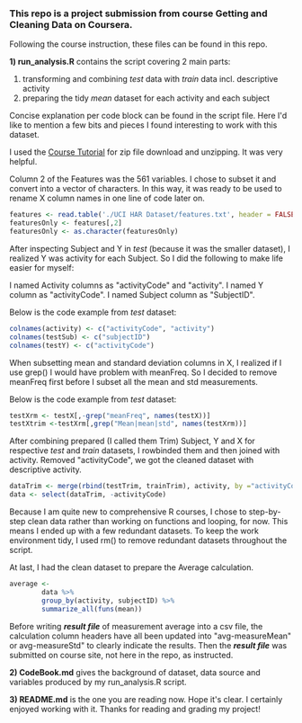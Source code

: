 

### This repo is a project submission from course Getting and Cleaning Data on Coursera.

Following the course instruction, these files can be found in this repo.

**1) run_analysis.R** contains the script covering 2 main parts:

1. transforming and combining *test* data with *train* data incl. descriptive activity
2. preparing the tidy *mean* dataset for each activity and each subject

Concise explanation per code block can be found in the script file. Here I'd like to mention a few bits and pieces I found interesting to work with this dataset.

I used the [Course Tutorial](https://github.com/lgreski/datasciencectacontent/blob/master/markdown/rprog-downloadingFiles.md) for zip file download and unzipping. It was very helpful.

Column 2 of the Features was the 561 variables. I chose to subset it and convert into a vector of characters. In this way, it was ready to be used to rename X column names in one line of code later on.

```R
features <- read.table('./UCI HAR Dataset/features.txt', header = FALSE)
featuresOnly <- features[,2]
featuresOnly <- as.character(featuresOnly)
```

After inspecting Subject and Y in *test* (because it was the smaller dataset), I realized Y was activity for each Subject. So I did the following to make life easier for myself:

I named Activity columns as "activityCode" and "activity".
I named Y column as "activityCode".
I named Subject column as "SubjectID". 

Below is the code example from *test* dataset:

```R
colnames(activity) <- c("activityCode", "activity")
colnames(testSub) <- c("subjectID")
colnames(testY) <- c("activityCode")
```

When subsetting mean and standard deviation columns in X, I realized if I use grep() I would have problem with meanFreq. So I decided to remove meanFreq first before I subset all the mean and std measurements.

Below is the code example from *test* dataset:

```R
testXrm <- testX[,-grep("meanFreq", names(testX))]
testXtrim <-testXrm[,grep("Mean|mean|std", names(testXrm))]
```

After combining prepared (I called them Trim) Subject, Y and X for respective *test* and *train* datasets, I rowbinded them and then joined with activity. Removed "activityCode", we got the cleaned dataset with descriptive activity.

```R
dataTrim <- merge(rbind(testTrim, trainTrim), activity, by ="activityCode")
data <- select(dataTrim, -activityCode)
```

Because I am quite new to comprehensive R courses, I chose to step-by-step clean data rather than working on functions and looping, for now. This means I ended up with a few redundant datasets. To keep the work environment tidy, I used rm() to remove redundant datasets throughout the script.

At last, I had the clean dataset to prepare the Average calculation. 

```R
average <-
        data %>%
        group_by(activity, subjectID) %>%
        summarize_all(funs(mean))
```

Before writing **_result file_** of measurement average into a csv file, the calculation column headers have all been updated into "avg-measureMean" or avg-measureStd" to clearly indicate the results. Then the **_result file_** was submitted on course site, not here in the repo, as instructed.


**2) CodeBook.md** gives the background of dataset, data source and variables produced by my run_analysis.R script.


**3) README.md** is the one you are reading now. Hope it's clear. I certainly enjoyed working with it. Thanks for reading and grading my project!








